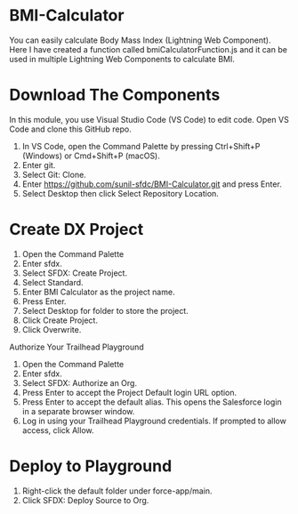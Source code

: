 # BMI-Calculator
You can easily calculate Body Mass Index (Lightning Web Component). Here I have created a function called bmiCalculatorFunction.js and it can be used in multiple Lightning Web Components to calculate BMI. 

# Download The Components
In this module, you use Visual Studio Code (VS Code) to edit code. Open VS Code and clone this GitHub repo.

1. In VS Code, open the Command Palette by pressing Ctrl+Shift+P (Windows) or Cmd+Shift+P (macOS).
2. Enter git.
3. Select Git: Clone.
4. Enter https://github.com/sunil-sfdc/BMI-Calculator.git and press Enter.
5. Select Desktop then click Select Repository Location.

# Create DX Project
1. Open the Command Palette
2. Enter sfdx.
3. Select SFDX: Create Project.
4. Select Standard.
5. Enter BMI Calculator as the project name.
6. Press Enter.
7. Select Desktop for folder to store the project.
8. Click Create Project.
9. Click Overwrite.

Authorize Your Trailhead Playground
1. Open the Command Palette
2. Enter sfdx.
3. Select SFDX: Authorize an Org.
4. Press Enter to accept the Project Default login URL option.
5. Press Enter to accept the default alias. This opens the Salesforce login in a separate browser window.
6. Log in using your Trailhead Playground credentials. If prompted to allow access, click Allow.

# Deploy to Playground
1. Right-click the default folder under force-app/main.
2. Click SFDX: Deploy Source to Org.
